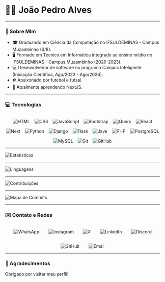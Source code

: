 # 👨‍💻 João Pedro Alves

---

### 📝 Sobre Mim

- 🎓 Graduando em Ciência da Computação no IFSULDEMINAS - Campus Muzambinho (6/8).
- 🖥️ Formado em Técnico em Informática integrado ao ensino médio no IFSULDEMINAS - Campus Muzambinho (2020-2023).
- 💻 Desenvolvedor de software no programa Campus Inteligente (Iniciação Científica, Ago/2023 - Ago/2024).
- ⚽ Apaixonado por futebol e futsal.
- 🌱 Atualmente aprendendo NextJS.

---

### 💻 Tecnologias

<div style="display: flex; flex-wrap: wrap; justify-content: center; gap: 15px; margin-top: 30px;">
    <img src="https://skillicons.dev/icons?i=html" alt="HTML" />
    <img src="https://skillicons.dev/icons?i=css" alt="CSS" />
    <img src="https://skillicons.dev/icons?i=javascript" alt="JavaScript" />
    <img src="https://skillicons.dev/icons?i=bootstrap" alt="Bootstrap" />
    <img src="https://skillicons.dev/icons?i=jquery" alt="jQuery" />
    <img src="https://skillicons.dev/icons?i=react" alt="React" />
    <img src="https://skillicons.dev/icons?i=next" alt="Next" />
    <img src="https://skillicons.dev/icons?i=python" alt="Python" />
    <img src="https://skillicons.dev/icons?i=django" alt="Django" />
    <img src="https://skillicons.dev/icons?i=flask" alt="Flask" />
    <img src="https://skillicons.dev/icons?i=java" alt="Java" />
    <img src="https://skillicons.dev/icons?i=php" alt="PHP" />
    <img src="https://skillicons.dev/icons?i=postgres" alt="PostgreSQL" />
    <img src="https://skillicons.dev/icons?i=mysql" alt="MySQL" />
    <img src="https://skillicons.dev/icons?i=git" alt="Git" />
    <img src="https://skillicons.dev/icons?i=github" alt="GitHub" />
</div>

---

![Estatísticas](https://github-readme-stats.vercel.app/api?username=jotap1101&show_icons=true&theme=dark)

---

![Linguagens](https://github-readme-stats.vercel.app/api/top-langs/?username=jotap1101&layout=compact&theme=dark)

---

![Contribuições](https://github-readme-streak-stats.herokuapp.com/?user=jotap1101&theme=dark)

---

![Mapa de Commits](https://ghchart.rshah.org/jotap1101)

---

### ✉️ Contato e Redes

<div style="display: flex; flex-wrap: wrap; justify-content: center; gap: 30px; margin-top: 30px;">
    <a href="https://wa.me/5535998724512" style="text-decoration: none;">
        <img src="https://img.shields.io/badge/WhatsApp-25D366?style=for-the-badge&logo=whatsapp&logoColor=white" alt="WhatsApp">
    </a>
    <a href="https://www.instagram.com/_jaopedro._/" style="text-decoration: none;">
        <img src="https://img.shields.io/badge/Instagram-E4405F?style=for-the-badge&logo=instagram&logoColor=white" alt="Instagram">
    </a>
    <a href="https://x.com/jotap1101" style="text-decoration: none;">
        <img src="https://img.shields.io/badge/X-000000?style=for-the-badge&logo=x&logoColor=white" alt="X">
    </a>
    <a href="https://www.linkedin.com/in/jotap1101" style="text-decoration: none;">
        <img src="https://img.shields.io/badge/LinkedIn-0077B5?style=for-the-badge&logo=linkedin&logoColor=white" alt="LinkedIn">
    </a>
    <a href="https://discord.com/users/1167609321408974860" style="text-decoration: none;">
        <img src="https://img.shields.io/badge/Discord-7289DA?style=for-the-badge&logo=discord&logoColor=white" alt="Discord">
    </a>
    <a href="https://github.com/jotap1101" style="text-decoration: none;">
        <img src="https://img.shields.io/badge/GitHub-181717?style=for-the-badge&logo=github&logoColor=white" alt="GitHub">
    </a>
    <a href="mailto:jotap1101.notebook@gmail.com" style="text-decoration: none;">
        <img src="https://img.shields.io/badge/Email-D14836?style=for-the-badge&logo=gmail&logoColor=white" alt="Email">
    </a>
</div>

---

### 🚀 Agradecimentos

Obrigado por visitar meu perfil!
